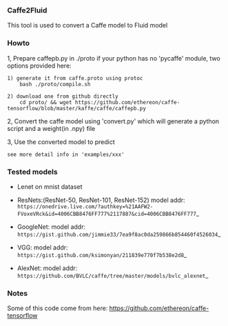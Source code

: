 ### Caffe2Fluid
This tool is used to convert a Caffe model to Fluid model

### Howto
1, Prepare caffepb.py in ./proto if your python has no 'pycaffe' module, two options provided here:

    1) generate it from caffe.proto using protoc
        bash ./proto/compile.sh

    2) download one from github directly
        cd proto/ && wget https://github.com/ethereon/caffe-tensorflow/blob/master/kaffe/caffe/caffepb.py

2, Convert the caffe model using 'convert.py' which will generate a python script and a weight(in .npy) file

3, Use the converted model to predict

    see more detail info in 'examples/xxx'


### Tested models
- Lenet on mnist dataset

- ResNets:(ResNet-50, ResNet-101, ResNet-152)
    model addr: `https://onedrive.live.com/?authkey=%21AAFW2-FVoxeVRck&id=4006CBB8476FF777%2117887&cid=4006CBB8476FF777`_

- GoogleNet:
    model addr: `https://gist.github.com/jimmie33/7ea9f8ac0da259866b854460f4526034`_

- VGG:
    model addr: `https://gist.github.com/ksimonyan/211839e770f7b538e2d8`_

- AlexNet:
    model addr: `https://github.com/BVLC/caffe/tree/master/models/bvlc_alexnet`_

### Notes
Some of this code come from here: https://github.com/ethereon/caffe-tensorflow
